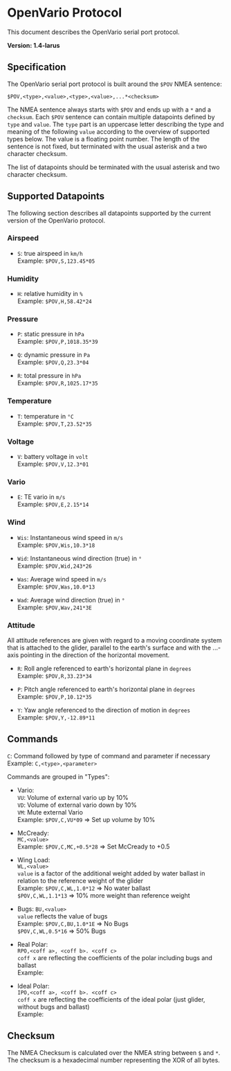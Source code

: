 # OpenVario Protocol

This document describes the OpenVario serial port protocol.

**Version: 1.4-larus**

## Specification

The OpenVario serial port protocol is built around the `$POV` NMEA sentence:

    $POV,<type>,<value>,<type>,<value>,...*<checksum>

The NMEA sentence always starts with `$POV` and ends up with a `*` and a `checksum`. Each `$POV` sentence can contain multiple datapoints defined by `type` and `value`. The `type` part is an uppercase letter describing the type and meaning of the following `value` according to the overview of supported types below. The value is a floating point number. The length of the sentence is not fixed, but terminated with the usual asterisk and a two character checksum.

The list of datapoints should be terminated with the usual asterisk and two character checksum.

## Supported Datapoints

The following section describes all datapoints supported by the current version of the OpenVario protocol.

### Airspeed

* `S`: true airspeed in `km/h`  
  Example: `$POV,S,123.45*05`

### Humidity
* `H`: relative humidity in `%`  
  Example: `$POV,H,58.42*24`

### Pressure

* `P`: static pressure in `hPa`  
  Example: `$POV,P,1018.35*39`

* `Q`: dynamic pressure in `Pa`  
  Example: `$POV,Q,23.3*04`

* `R`: total pressure in `hPa`  
  Example: `$POV,R,1025.17*35`

### Temperature

* `T`: temperature in `°C`  
  Example: `$POV,T,23.52*35`

### Voltage

* `V`: battery voltage in `volt`  
  Example: `$POV,V,12.3*01`

### Vario

* `E`: TE vario in `m/s`  
  Example: `$POV,E,2.15*14`
  
### Wind

* `Wis`: Instantaneous wind speed in `m/s`  
  Example: `$POV,Wis,10.3*18`

* `Wid`: Instantaneous wind direction (true) in `°`  
  Example: `$POV,Wid,243*26`
  
* `Was`: Average wind speed in `m/s`  
  Example: `$POV,Was,10.0*13`

* `Wad`: Average wind direction (true) in `°`  
  Example: `$POV,Wav,241*3E`
  
### Attitude

All attitude references are given with regard to a moving coordinate system that is attached to the glider, parallel to the earth's surface and with the ...-axis pointing in the direction of the horizontal movement.

* `R`: Roll angle referenced to earth's horizontal plane in `degrees`  
  Example: `$POV,R,33.23*34`

* `P`: Pitch angle referenced to earth's horizontal plane in `degrees`  
  Example: `$POV,P,10.12*35`
  
* `Y`: Yaw angle referenced to the direction of motion in `degrees`  
  Example: `$POV,Y,-12.89*11`

## Commands

`C`: Command followed by type of command and parameter if necessary
  Example: `C,<type>,<parameter>`
  
Commands are grouped in "Types":

* Vario:  
    `VU`: Volume of external vario up by 10%   
    `VD`: Volume of external vario down by 10%  
    `VM`: Mute external Vario  
    Example: `$POV,C,VU*09` => Set up volume by 10%  
    
* McCready:  
     `MC,<value>`  
     Example: `$POV,C,MC,+0.5*28` => Set McCready to +0.5  
     
* Wing Load:  
     `WL,<value>`  
     `value` is a factor of the additional weight added by water ballast in relation to the reference weight of the glider  
     Example: `$POV,C,WL,1.0*12` => No water ballast  
              `$POV,C,WL,1.1*13` => 10% more weight than reference weight       
   
* Bugs:
     `BU,<value>`  
     `value` reflects the value of bugs  
     Example: `$POV,C,BU,1.0*1E` => No Bugs  
              `$POV,C,WL,0.5*16` => 50% Bugs      
   
* Real Polar:  
     `RPO,<coff a>, <coff b>. <coff c>`  
     `coff x` are reflecting the coefficients of the polar including bugs and ballast  
     Example: 
     
* Ideal Polar:  
     `IPO,<coff a>, <coff b>. <coff c>`  
     `coff x` are reflecting the coefficients of the ideal polar (just glider, without bugs and ballast)  
     Example:  
     
## Checksum

The NMEA Checksum is calculated over the NMEA string between `$` and `*`. The checksum is a hexadecimal number representing the XOR of all bytes.
